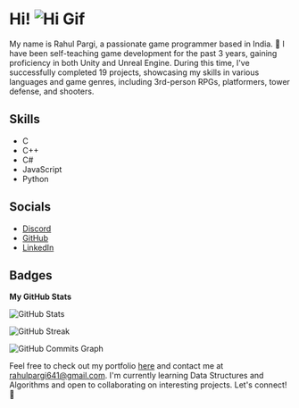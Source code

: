 # Hi! ![Hi Gif](https://user-images.githubusercontent.com/18350557/176309783-0785949b-9127-417c-8b55-ab5a4333674e.gif)

My name is Rahul Pargi, a passionate game programmer based in India. 🚀 I have been self-teaching game development for the past 3 years, gaining proficiency in both Unity and Unreal Engine. During this time, I've successfully completed 19 projects, showcasing my skills in various languages and game genres, including 3rd-person RPGs, platformers, tower defense, and shooters.

## Skills

- C
- C++
- C#
- JavaScript
- Python

## Socials

- [Discord](https://discord.com/users/rahulpargi)
- [GitHub](https://www.github.com/rahulpargi641)
- [LinkedIn](https://www.linkedin.com/in/rahul-pargi-a90299158)

## Badges

**My GitHub Stats**

![GitHub Stats](https://github-readme-stats.vercel.app/api?username=rahulpargi641&show_icons=true&hide=issues,contribs&count_private=true&title_color=0891b2&text_color=ffffff&icon_color=0891b2&bg_color=1c1917&hide_border=true&show_icons=true)

![GitHub Streak](https://github-readme-streak-stats.herokuapp.com/?user=rahulpargi641&stroke=ffffff&background=1c1917&ring=0891b2&fire=0891b2&currStreakNum=ffffff&currStreakLabel=0891b2&sideNums=ffffff&sideLabels=ffffff&dates=ffffff&hide_border=true)

![GitHub Commits Graph](https://github-readme-activity-graph.cyclic.app/graph?username=rahulpargi641&bg_color=1c1917&color=ffffff&line=0891b2&point=ffffff&area_color=1c1917&area=true&hide_border=true&custom_title=GitHub%20Commits%20Graph)

Feel free to check out my portfolio [here](http://rahulpargi641.wixsite.com/my-site) and contact me at [rahulpargi641@gmail.com](mailto:rahulpargi641@gmail.com). I'm currently learning Data Structures and Algorithms and open to collaborating on interesting projects. Let's connect! 🤝
